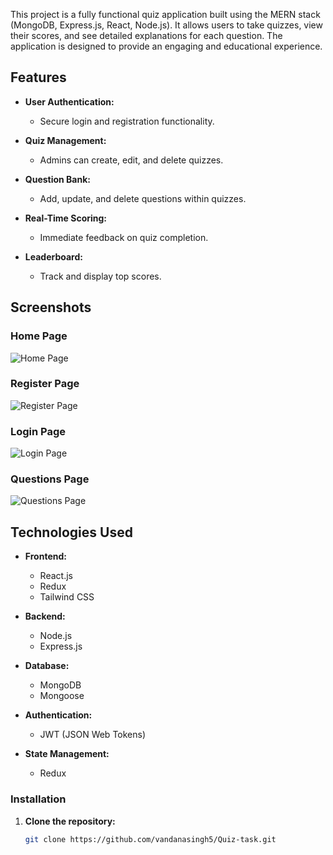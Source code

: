 

This project is a fully functional quiz application built using the MERN stack (MongoDB, Express.js, React, Node.js). It allows users to take quizzes, view their scores, and see detailed explanations for each question. The application is designed to provide an engaging and educational experience.

## Features

- **User Authentication:**
  - Secure login and registration functionality.
  
- **Quiz Management:**
  - Admins can create, edit, and delete quizzes.
    
- **Question Bank:**
  - Add, update, and delete questions within quizzes.
    
- **Real-Time Scoring:**
  - Immediate feedback on quiz completion.
  
- **Leaderboard:**
  - Track and display top scores.
 
## Screenshots    

### Home Page
![Home Page](https://github.com/user-attachments/assets/db61b820-c655-44e2-8757-8bf37f07d9fc)

### Register Page
![Register Page](https://github.com/user-attachments/assets/38171102-9598-44ff-9601-b95b39cc5fa6)

### Login Page
![Login Page](https://github.com/user-attachments/assets/c44d81da-4e6b-48a2-bb34-7fbd63251ef0)

### Questions Page
![Questions Page](https://github.com/user-attachments/assets/fefc9c1f-73dd-45dc-bdcf-65df12b9c92c)

## Technologies Used

- **Frontend:**
  - React.js
  - Redux
  - Tailwind CSS
    
- **Backend:**
  - Node.js
  - Express.js
    
- **Database:**
  - MongoDB
  - Mongoose
    
- **Authentication:**
  - JWT (JSON Web Tokens)
  
- **State Management:**
  - Redux


### Installation

1. **Clone the repository:**
   ```bash
   git clone https://github.com/vandanasingh5/Quiz-task.git
   
